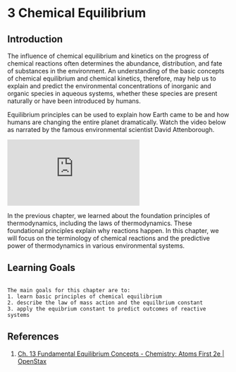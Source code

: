 # 3 Chemical Equilibrium

## Introduction

The influence of chemical equilibrium and kinetics on the progress of chemical reactions often determines the abundance, distribution, and fate of substances in the environment. An understanding of the basic concepts of chemical equilibrium and chemical kinetics, therefore, may help us to explain and predict the environmental concentrations of inorganic and organic species in aqueous systems, whether these species are present naturally or have been introduced by humans.

Equilibrium principles can be used to explain how Earth came to be and how humans are changing the entire planet dramatically. Watch the video below as narrated by the famous environmental scientist David Attenborough.

<div class="container">
<iframe src="https://www.youtube.com/embed/2Jq23mSDh9U" 
frameborder="0" allowfullscreen class="video"></iframe>
</div>

In the previous chapter, we learned about the foundation principles of thermodynamics, including the laws of thermodynamics. These foundational principles explain why reactions happen. In this chapter, we will focus on the terminology of chemical reactions and the predictive power of thermodynamics in various environmental systems.
## Learning Goals

```{admonition} Learning Goals

The main goals for this chapter are to:
1. learn basic principles of chemical equilibrium
2. describe the law of mass action and the equilbrium constant
3. apply the equibrium constant to predict outcomes of reactive systems
```

## References
1. [Ch. 13 Fundamental Equilibrium Concepts - Chemistry: Atoms First 2e | OpenStax](https://openstax.org/books/chemistry-atoms-first-2e/pages/13-introduction)